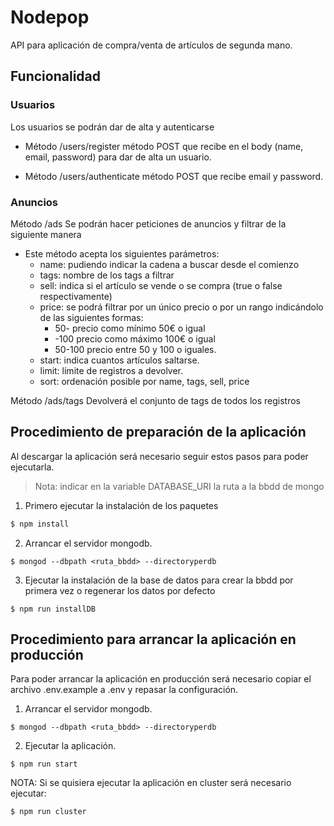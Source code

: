 # Nodepop
API para aplicación de compra/venta de artículos de segunda mano.

## Funcionalidad

### Usuarios

Los usuarios se podrán dar de alta y autenticarse

* Método /users/register método POST que recibe en el body (name, email, password) para dar de alta un usuario.

* Método /users/authenticate método POST que recibe email y password.

### Anuncios

Método /ads Se podrán hacer peticiones de anuncios y filtrar de la siguiente manera

* Este método acepta los siguientes parámetros:
    * name: pudiendo indicar la cadena a buscar desde el comienzo
    * tags: nombre de los tags a filtrar
    * sell: indica si el artículo se vende o se compra (true o false respectivamente)
    * price: se podrá filtrar por un único precio o por un rango indicándolo de las siguientes formas:
        * 50- precio como mínimo 50€ o igual
        * -100 precio como máximo 100€ o igual
        * 50-100 precio entre 50 y 100 o iguales.
    * start: indica cuantos artículos saltarse.
    * limit: límite de registros a devolver.
    * sort: ordenación posible por name, tags, sell, price

Método /ads/tags Devolverá el conjunto de tags de todos los registros

## Procedimiento de preparación de la aplicación

Al descargar la aplicación será necesario seguir estos pasos para poder ejecutarla.
> Nota: indicar en la variable DATABASE_URI la ruta a la bbdd de mongo

1. Primero ejecutar la instalación de los paquetes
``` bash
$ npm install
```

2. Arrancar el servidor mongodb.
~~~
$ mongod --dbpath <ruta_bbdd> --directoryperdb
~~~

3. Ejecutar la instalación de la base de datos para crear la bbdd por primera vez o regenerar los datos por defecto
~~~
$ npm run installDB
~~~

## Procedimiento para arrancar la aplicación en producción

Para poder arrancar la aplicación en producción será necesario copiar el archivo .env.example a .env y repasar la configuración.

1. Arrancar el servidor mongodb.
~~~
$ mongod --dbpath <ruta_bbdd> --directoryperdb
~~~

2. Ejecutar la aplicación.
~~~
$ npm run start
~~~

NOTA: Si se quisiera ejecutar la aplicación en cluster será necesario ejecutar:
~~~
$ npm run cluster
~~~